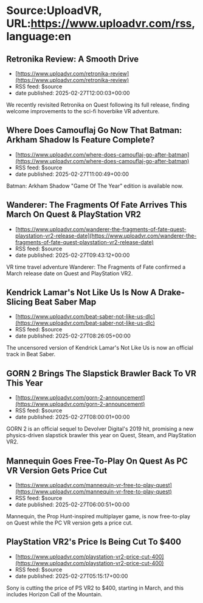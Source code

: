 # Source:UploadVR, URL:https://www.uploadvr.com/rss, language:en

## Retronika Review: A Smooth Drive
 - [https://www.uploadvr.com/retronika-review](https://www.uploadvr.com/retronika-review)
 - RSS feed: $source
 - date published: 2025-02-27T12:00:03+00:00

We recently revisited Retronika on Quest following its full release, finding welcome improvements to the sci-fi hoverbike VR adventure.

## Where Does Camouflaj Go Now That Batman: Arkham Shadow Is Feature Complete?
 - [https://www.uploadvr.com/where-does-camouflaj-go-after-batman](https://www.uploadvr.com/where-does-camouflaj-go-after-batman)
 - RSS feed: $source
 - date published: 2025-02-27T11:00:49+00:00

Batman: Arkham Shadow &quot;Game Of The Year&quot; edition is available now.

## Wanderer: The Fragments Of Fate Arrives This March On Quest &amp; PlayStation VR2
 - [https://www.uploadvr.com/wanderer-the-fragments-of-fate-quest-playstation-vr2-release-date](https://www.uploadvr.com/wanderer-the-fragments-of-fate-quest-playstation-vr2-release-date)
 - RSS feed: $source
 - date published: 2025-02-27T09:43:12+00:00

VR time travel adventure Wanderer: The Fragments of Fate confirmed a March release date on Quest and PlayStation VR2.

## Kendrick Lamar&#x27;s Not Like Us Is Now A Drake-Slicing Beat Saber Map
 - [https://www.uploadvr.com/beat-saber-not-like-us-dlc](https://www.uploadvr.com/beat-saber-not-like-us-dlc)
 - RSS feed: $source
 - date published: 2025-02-27T08:26:05+00:00

The uncensored version of Kendrick Lamar&#39;s Not Like Us is now an official track in Beat Saber.

## GORN 2 Brings The Slapstick Brawler Back To VR This Year
 - [https://www.uploadvr.com/gorn-2-announcement](https://www.uploadvr.com/gorn-2-announcement)
 - RSS feed: $source
 - date published: 2025-02-27T08:00:01+00:00

GORN 2 is an official sequel to Devolver Digital&#39;s 2019 hit, promising a new physics-driven slapstick brawler this year on Quest, Steam, and PlayStation VR2.

## Mannequin Goes Free-To-Play On Quest As PC VR Version Gets Price Cut
 - [https://www.uploadvr.com/mannequin-vr-free-to-play-quest](https://www.uploadvr.com/mannequin-vr-free-to-play-quest)
 - RSS feed: $source
 - date published: 2025-02-27T06:00:51+00:00

Mannequin, the Prop Hunt-inspired multiplayer game, is now free-to-play on Quest while the PC VR version gets a price cut.

## PlayStation VR2&#x27;s Price Is Being Cut To $400
 - [https://www.uploadvr.com/playstation-vr2-price-cut-400](https://www.uploadvr.com/playstation-vr2-price-cut-400)
 - RSS feed: $source
 - date published: 2025-02-27T05:15:17+00:00

Sony is cutting the price of PS VR2 to $400, starting in March, and this includes Horizon Call of the Mountain.

